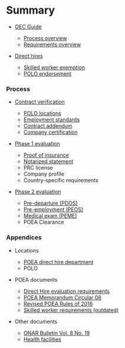 # Summary

* [OEC Guide](README.md)

  * [Process overview](docs/process_overview.md)
  * [Requirements overview](docs/requirements_overview.md)

* [Direct hires](docs/direct_hire.md)

  * [Skilled worker exemption](docs/direct_hire_exception.md)
  * [POLO endorsement](docs/polo_endorsement.md)

### Process

* [Contract verification](docs/contract.md)

  * [POLO locations](docs/polo_verification.md)
  * [Employment standards](docs/employment_standards.md)
  * [Contract addendum](docs/contract_addendum.md)
  * [Company certification](docs/company_certification.md)

* [Phase 1 evaluation](docs/direct_hire_evaluation.md)

  * [Proof of insurance](docs/proof_of_insurance.md)
  * [Notarized statement](docs/notarized_statement.md)
  * PRC license
  * Company profile
  * Country-specific requirements

* [Phase 2 evaluation](docs/evaluation_phase_2.md)

  * [Pre-departure (PDOS)](docs/pre_departure_orientation_seminar.md)
  * [Pre-employment (PEOS)](docs/pre_employment_orientation_seminar.md)
  * [Medical exam (PEME)](docs/medical_exam.md)
  * POEA Clearance

### Appendices

* Locations

  * [POEA direct hire department](docs/direct_hire_department.md)
  * POLO

* POEA documents

  * [Direct Hire evaluation requirements](docs/evaluation_requirements.md)
  * [POEA Memorandum Circular 08](docs/memorandum_circular_08.md)
  * [Revised POEA Rules of 2016](docs/revised_poea_rules_of_2016.md)
  * [Skilled worker requirements (outdated)](docs/skilled_worker_requirements_outdated.md)

* Other documents

  * [ONAR Bulletin Vol. 8 No. 19](docs/effectivity_of_memorandum_circular_08.md)
  * [Health facilities](docs/health_facilities.md)
